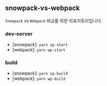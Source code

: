 ## snowpack-vs-webpack
`Snowpack` vs `Webpack` 비교를 위한 리포지토리입니다.

### dev-server
- [snowpack]: `yarn sp-start`
- [webpack]: `yarn wp-start`

### build
- [snowpack]: `yarn sp-build`
- [webpack]: `yarn wp-build`
